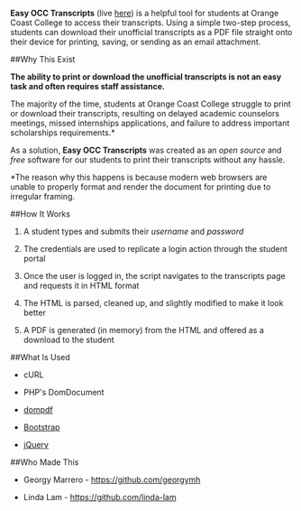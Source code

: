 **Easy OCC Transcripts** (live [here](https://mighty-eyrie-49519.herokuapp.com)) is a helpful tool for students at Orange Coast College to access their transcripts. Using a simple two-step process, students can download their unofficial transcripts as a PDF file straight onto their device for printing, saving, or sending as an email attachment.

##Why This Exist

**The ability to print or download the unofficial transcripts is not an easy task and often requires staff assistance.**

The majority of the time, students at Orange Coast College struggle to print or download their transcripts, resulting on delayed academic counselors meetings, missed internships applications, and failure to address important scholarships requirements.*

As a solution, **Easy OCC Transcripts** was created as an *open source* and *free* software for our students to print their transcripts without any hassle.

*The reason why this happens is because modern web browsers are unable to properly format and render the document for printing due to irregular framing.

##How It Works

1. A student types and submits their *username* and *password*

1. The credentials are used to replicate a login action through the student portal

1. Once the user is logged in, the script navigates to the transcripts page and requests it in HTML format

1. The HTML is parsed, cleaned up, and slightly modified to make it look better

1. A PDF is generated (in memory) from the HTML and offered as a download to the student


##What Is Used

- cURL

- PHP's DomDocument

- [dompdf](https://github.com/dompdf/dompdf)

- [Bootstrap](http://getbootstrap.com/)

- [jQuery](https://jquery.com/)


##Who Made This

- Georgy Marrero - https://github.com/georgymh

- Linda Lam - https://github.com/linda-lam
